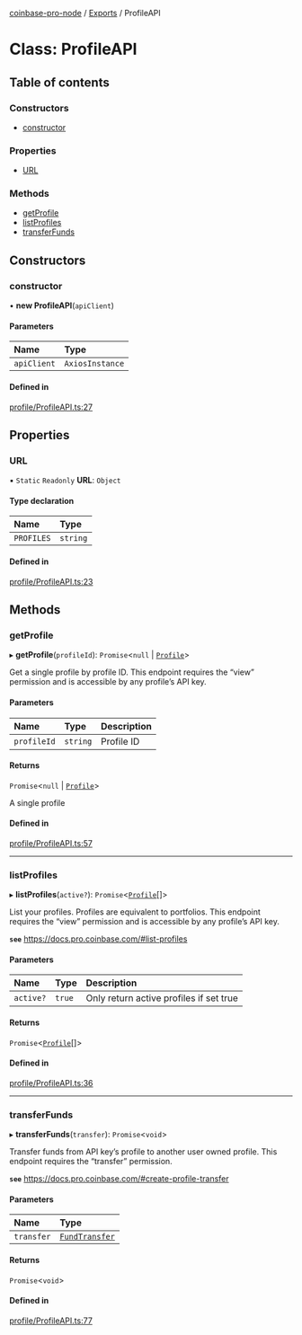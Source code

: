 [coinbase-pro-node](../README.md) / [Exports](../modules.md) / ProfileAPI

# Class: ProfileAPI

## Table of contents

### Constructors

- [constructor](ProfileAPI.md#constructor)

### Properties

- [URL](ProfileAPI.md#url)

### Methods

- [getProfile](ProfileAPI.md#getprofile)
- [listProfiles](ProfileAPI.md#listprofiles)
- [transferFunds](ProfileAPI.md#transferfunds)

## Constructors

### constructor

• **new ProfileAPI**(`apiClient`)

#### Parameters

| Name | Type |
| :------ | :------ |
| `apiClient` | `AxiosInstance` |

#### Defined in

[profile/ProfileAPI.ts:27](https://github.com/bennycode/coinbase-pro-node/blob/9734468/src/profile/ProfileAPI.ts#L27)

## Properties

### URL

▪ `Static` `Readonly` **URL**: `Object`

#### Type declaration

| Name | Type |
| :------ | :------ |
| `PROFILES` | `string` |

#### Defined in

[profile/ProfileAPI.ts:23](https://github.com/bennycode/coinbase-pro-node/blob/9734468/src/profile/ProfileAPI.ts#L23)

## Methods

### getProfile

▸ **getProfile**(`profileId`): `Promise`<``null`` \| [`Profile`](../interfaces/Profile.md)\>

Get a single profile by profile ID.
This endpoint requires the “view” permission and is accessible by any profile’s API key.

#### Parameters

| Name | Type | Description |
| :------ | :------ | :------ |
| `profileId` | `string` | Profile ID |

#### Returns

`Promise`<``null`` \| [`Profile`](../interfaces/Profile.md)\>

A single profile

#### Defined in

[profile/ProfileAPI.ts:57](https://github.com/bennycode/coinbase-pro-node/blob/9734468/src/profile/ProfileAPI.ts#L57)

___

### listProfiles

▸ **listProfiles**(`active?`): `Promise`<[`Profile`](../interfaces/Profile.md)[]\>

List your profiles. Profiles are equivalent to portfolios.
This endpoint requires the “view” permission and is accessible by any profile’s API key.

**`see`** https://docs.pro.coinbase.com/#list-profiles

#### Parameters

| Name | Type | Description |
| :------ | :------ | :------ |
| `active?` | ``true`` | Only return active profiles if set true |

#### Returns

`Promise`<[`Profile`](../interfaces/Profile.md)[]\>

#### Defined in

[profile/ProfileAPI.ts:36](https://github.com/bennycode/coinbase-pro-node/blob/9734468/src/profile/ProfileAPI.ts#L36)

___

### transferFunds

▸ **transferFunds**(`transfer`): `Promise`<`void`\>

Transfer funds from API key’s profile to another user owned profile.
This endpoint requires the “transfer” permission.

**`see`** https://docs.pro.coinbase.com/#create-profile-transfer

#### Parameters

| Name | Type |
| :------ | :------ |
| `transfer` | [`FundTransfer`](../interfaces/FundTransfer.md) |

#### Returns

`Promise`<`void`\>

#### Defined in

[profile/ProfileAPI.ts:77](https://github.com/bennycode/coinbase-pro-node/blob/9734468/src/profile/ProfileAPI.ts#L77)
